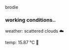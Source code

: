 brodie

<!--weather_start-->
### working conditions..

weather: scattered clouds ☁️

temp: 15.87 °C 👕

<!--weather_end-->
